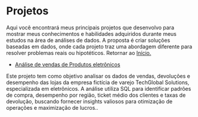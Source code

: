 # Projetos
Aqui você encontrará meus principais projetos que desenvolvo para mostrar meus conhecimentos e habilidades adquiridos durante meus estudos na área de análises de dados.
A proposta é criar soluções baseadas em dados, onde cada projeto traz uma abordagem diferente para resolver problemas reais ou hipotéticos. Retornar ao [Início.](https://github.com/DuduTrindade/Analises_de_Dados/tree/main)

* [Análise de vendas de Produtos eletrônicos](https://github.com/DuduTrindade/Analises_de_Dados/tree/main/Projetos/Projeto%2001)

Este projeto tem como objetivo analisar os dados de vendas, devoluções e desempenho das lojas da empresa fictícia de varejo TechGlobal Solutions, especializada em eletrônicos.
 A análise utiliza SQL para identificar padrões de compra, desempenho por região, ticket médio dos clientes e taxas de devolução, buscando fornecer insights valiosos para 
 otimização de operações e maximização de lucros..























